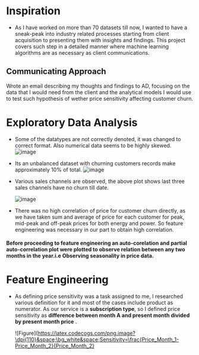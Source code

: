 # Inspiration
* As I have worked on more than 70 datasets till now, I wanted to have a sneak-peak into industry related processes starting from client acquisition to presenting 
them with insights and findings. This project covers such step in a detailed manner where machine learning algorithms are as necessary as client communications.

## Communicating Approach
 Wrote an email describing my  thoughts and findings to AD, focusing on the data that I would need from the client and the analytical models I would use to test such hypothesis of wether price sensitivity affecting customer churn.
 # Exploratory Data Analysis
 * Some of the datatypes are not correctly denoted, it was changed to correct format. Also numerical data seems to be highly skewed.
   ![image](https://user-images.githubusercontent.com/102746816/161384208-891e0006-79e7-4b68-ab65-91269b943b5f.png)
* Its an unbalanced dataset with churning customers records make approximately 10% of total.
   ![image](https://user-images.githubusercontent.com/102746816/161384279-78c6259c-6604-4cf6-9c10-41c49d4d5ff0.png)
* Various sales channels are observed, the above plot shows last three sales channels have no churn till date.

  ![image](https://user-images.githubusercontent.com/102746816/161384427-c2328a90-1533-4db6-a789-eee5508b014e.png)
* There was no high correlation of price for customer churn directly, as we have taken sum and average of price for each customer for peak, mid-peak and off-peak prices for both energy and power. So feature engineering was necessary in our part to obtain high correlation.
#### Before proceeding to feature engineering an auto-corelation and partial auto-correlation plot were plotted to observe relation between any two months in the year.i.e Observing seasonality in price data.
# Feature Engineering

* As defining price sensitivity was a task assigned to me, I researched various definition for it and most of the cases include product as numerator. As our service is a **subscription type**, so I defined price sensitivity as **difference between month A and present month divided by present month price** .

  ![Figure](https://latex.codecogs.com/png.image?\dpi{110}&space;\bg_white&space;Sensitivity=\frac{Price_Month_1-Price_Month_2}{Price_Month_2}
